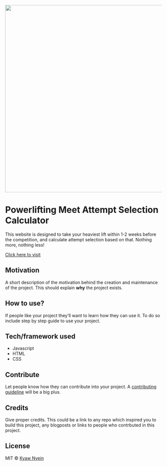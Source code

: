 <p align="center"><img src="https://raw.githubusercontent.com/wajeht/web_attempt_calculator/gh-pages/images/screenshot.png" width="600"></p>

# Powerlifting Meet Attempt Selection Calculator

This website is designed to take your heaviest lift within 1-2 weeks before the competition, and calculate attempt selection based on that. Nothing more, nothing less!

[Click here to visit](https://www.attemptcalculator.com/)<br>

## Motivation

A short description of the motivation behind the creation and maintenance of the project. This should explain **why** the project exists.

## How to use?

If people like your project they’ll want to learn how they can use it. To do so include step by step guide to use your project.

## Tech/framework used

-   Javascript
-   HTML
-   CSS

## Contribute

Let people know how they can contribute into your project. A [contributing guideline](https://github.com/zulip/zulip-electron/blob/master/CONTRIBUTING.md) will be a big plus.

## Credits

Give proper credits. This could be a link to any repo which inspired you to build this project, any blogposts or links to people who contrbuted in this project.

## License

MIT © [Kyaw Nyein](https://www.wajeht.github.io/)
